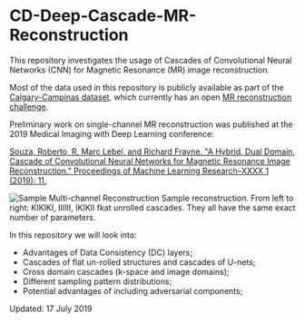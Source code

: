 # CD-Deep-Cascade-MR-Reconstruction

This repository investigates the usage of Cascades of Convolutional Neural Networks (CNN) for Magnetic Resonance (MR) image reconstruction.

Most of the data used in this repository is publicly available as part of the [Calgary-Campinas dataset](https://sites.google.com/view/calgary-campinas-dataset/home), which currently has an open [MR reconstruction challenge](https://sites.google.com/view/calgary-campinas-dataset/home/mr-reconstruction-challenge).

Preliminary work on single-channel MR reconstruction was published at the 2019 Medical Imaging with Deep Learning conference:

[Souza, Roberto, R. Marc Lebel, and Richard Frayne. "A Hybrid, Dual Domain, Cascade of Convolutional Neural Networks for Magnetic Resonance Image Reconstruction." Proceedings of Machine Learning Research–XXXX 1 (2019): 11.](http://proceedings.mlr.press/v102/souza19a/souza19a.pdf)


![Sample Multi-channel Reconstruction](./Figs/midl_mc_5x.gif)
Sample reconstruction. From left to right: KIKIKI, IIIIII, IKIKII fkat unrolled cascades. They all have the same exact number of parameters.

In this repository we  will look into:

- Advantages of Data Consistency (DC) layers; 
- Cascades of flat un-rolled structures and cascades of U-nets;
- Cross domain cascades (k-space and image domains);
- Different sampling pattern distributions;
- Potential advantages of including adversarial components;


Updated: 17 July 2019






